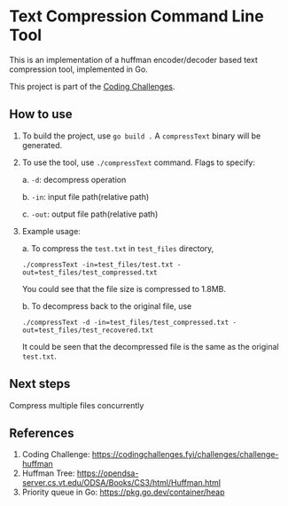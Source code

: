 # Text Compression Command Line Tool
This is an implementation of a huffman encoder/decoder based text compression tool, implemented in Go.

This project is part of the [Coding Challenges](https://codingchallenges.fyi/challenges/challenge-huffman).

## How to use
1. To build the project, use `go build .`
    A `compressText` binary will be generated.
2. To use the tool, use `./compressText` command.
    Flags to specify:

    a. `-d`: decompress operation

    b. `-in`: input file path(relative path)

    c. `-out`: output file path(relative path)
3. Example usage:

    a. To compress the `test.txt` in `test_files` directory,
    ```
   ./compressText -in=test_files/test.txt -out=test_files/test_compressed.txt
   ```
   You could see that the file size is compressed to 1.8MB.
    
    b. To decompress back to the original file, use
    ```
    ./compressText -d -in=test_files/test_compressed.txt -out=test_files/test_recovered.txt
   ```
   
    It could be seen that the decompressed file is the same as the original `test.txt`.

## Next steps
Compress multiple files concurrently

## References
1. Coding Challenge: https://codingchallenges.fyi/challenges/challenge-huffman
2. Huffman Tree: https://opendsa-server.cs.vt.edu/ODSA/Books/CS3/html/Huffman.html
3. Priority queue in Go: https://pkg.go.dev/container/heap